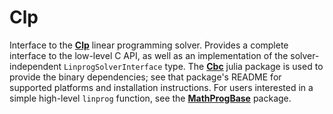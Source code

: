 Clp
=================

Interface to the **[Clp]** linear programming solver. Provides a complete interface to the low-level C API, as well as an implementation of the solver-independent ``LinprogSolverInterface`` type. The **[Cbc]** julia package is used to provide the binary dependencies; see that package's README for supported platforms and installation instructions. For users interested in a simple high-level ``linprog`` function, see the **[MathProgBase]** package.  

[Clp]: https://projects.coin-or.org/Clp
[Cbc]: https://github.com/mlubin/Cbc.jl
[MathProgBase]: https://github.com/mlubin/MathProgBase.jl
